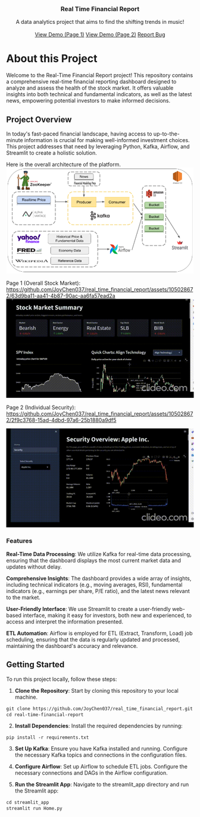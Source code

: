 <div id="top"></div>
<h3 align="center">Real Time Financial Report</h3>

  <p align="center">
    A data analytics project that aims to find the shifting trends in music!
    <br />
    <br />
    <a href="https://github.com/JoyChen037/real_time_financial_report/assets/105028672/63d9ba11-aa41-4b87-90ac-aa6fa57ead2a">View Demo (Page 1)</a>
    <a href="https://github.com/JoyChen037/real_time_financial_report/assets/105028672/2f9c3768-15ad-4dbd-97a6-25b1880a9df5">View Demo (Page 2)</a>
    <a href="https://github.com/zhishan03/Music-Taste-Analysis/issues">Report Bug</a>
  </p>


# About this Project
Welcome to the Real-Time Financial Report project! This repository contains a comprehensive real-time financial reporting dashboard designed to analyze and assess the health of the stock market. It offers valuable insights into both technical and fundamental indicators, as well as the latest news, empowering potential investors to make informed decisions.

## Project Overview
In today's fast-paced financial landscape, having access to up-to-the-minute information is crucial for making well-informed investment choices. This project addresses that need by leveraging Python, Kafka, Airflow, and Streamlit to create a holistic solution.

Here is the overall architecture of the platform. 
![Alt text](media/architecture.png)

Page 1 (Overall Stock Market):
https://github.com/JoyChen037/real_time_financial_report/assets/105028672/63d9ba11-aa41-4b87-90ac-aa6fa57ead2a
<img src="https://github.com/JoyChen037/real_time_financial_report/blob/main/media/screen1.gif" width="800" />

Page 2 (Individual Security):
https://github.com/JoyChen037/real_time_financial_report/assets/105028672/2f9c3768-15ad-4dbd-97a6-25b1880a9df5

<img src="https://github.com/JoyChen037/real_time_financial_report/blob/main/media/screen2.gif" width="800" />


### Features
**Real-Time Data Processing**: We utilize Kafka for real-time data processing, ensuring that the dashboard displays the most current market data and updates without delay.

**Comprehensive Insights**: The dashboard provides a wide array of insights, including technical indicators (e.g., moving averages, RSI), fundamental indicators (e.g., earnings per share, P/E ratio), and the latest news relevant to the market.

**User-Friendly Interface**: We use Streamlit to create a user-friendly web-based interface, making it easy for investors, both new and experienced, to access and interpret the information presented.

**ETL Automation**: Airflow is employed for ETL (Extract, Transform, Load) job scheduling, ensuring that the data is regularly updated and processed, maintaining the dashboard's accuracy and relevance.

## Getting Started
To run this project locally, follow these steps:

1. **Clone the Repository**: Start by cloning this repository to your local machine.
```
git clone https://github.com/JoyChen037/real_time_financial_report.git
cd real-time-financial-report
```
2. **Install Dependencies**: Install the required dependencies by running:
```
pip install -r requirements.txt
```
3. **Set Up Kafka**: Ensure you have Kafka installed and running. Configure the necessary Kafka topics and connections in the configuration files.

4. **Configure Airflow**: Set up Airflow to schedule ETL jobs. Configure the necessary connections and DAGs in the Airflow configuration.

5. **Run the Streamlit App**: Navigate to the streamlit_app directory and run the Streamlit app:
```
cd streamlit_app
streamlit run Home.py
```
